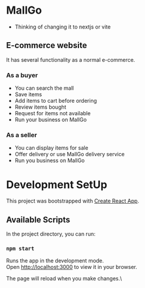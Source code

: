 # MallGo
* Thinking of changing it to nextjs or vite

## E-commerce website
It has several functionality as a normal e-commerce.

### As a buyer
* You can search the mall
* Save items
* Add items to cart before ordering 
* Review items bought
* Request for items not available
* Run your business on MallGo

### As a seller
* You can display items for sale
* Offer delivery or use MallGo delivery service
* Run you business on MallGo

# Development SetUp

This project was bootstrapped with [Create React App](https://github.com/facebook/create-react-app).

## Available Scripts

In the project directory, you can run:

### `npm start`

Runs the app in the development mode.\
Open [http://localhost:3000](http://localhost:3000) to view it in your browser.

The page will reload when you make changes.\

